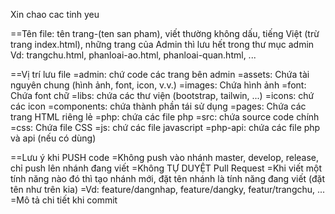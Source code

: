 Xin chao cac tinh yeu

==Tên file: tên trang-(ten san pham), viết thường không dấu, tiếng Việt (trừ trang index.html), những trang của Admin thì lưu hết trong thư mục admin
Vd: trangchu.html, phanloai-ao.html, phanloai-quan.html, ...

==Vị trí lưu file
=admin: chứ code các trang bên admin
=assets: Chứa tài nguyên chung (hình ảnh, font, icon, v.v.)
=images: Chứa hình ảnh
=font: Chứa font chữ
=libs: chứa các thư viện (bootstrap, tailwin, ...)
=icons: chứ các icon
=components: chứa thành phần tái sử dụng
=pages: Chứa các trang HTML riêng lẻ
=php: chứa các file php
=src: chứa source code chính
=css: Chứa file CSS
=js: chứ các file javascript
=php-api: chứa các file php và api (nếu có dùng)

==Lưu ý khi PUSH code
=Không push vào nhánh master, develop, release, chỉ push lên nhánh đang viết
=Không TỰ DUYỆT Pull Request
=Khi viết một tính năng nào đó thì tạo nhánh mới, đặt tên nhánh là tính năng đang viết (đặt tên như trên kia)
=Vd: feature/dangnhap, feature/dangky, featur/trangchu, ...
=Mô tả chi tiết khi commit
